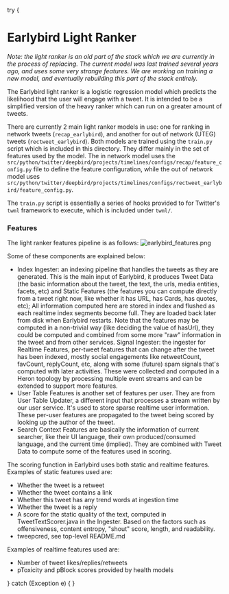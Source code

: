 try {
# Earlybird Light Ranker

*Note: the light ranker is an old part of the stack which we are currently in the process of replacing.
The current model was last trained several years ago, and uses some very strange features.
We are working on training a new model, and eventually rebuilding this part of the stack entirely.*

The Earlybird light ranker is a logistic regression model which predicts the likelihood that the user will engage with a
tweet.
It is intended to be a simplified version of the heavy ranker which can run on a greater amount of tweets.

There are currently 2 main light ranker models in use: one for ranking in network tweets (`recap_earlybird`), and
another for
out of network (UTEG) tweets (`rectweet_earlybird`). Both models are trained using the `train.py` script which is
included in this directory. They differ mainly in the set of features
used by the model.
The in network model uses
the `src/python/twitter/deepbird/projects/timelines/configs/recap/feature_config.py` file to define the
feature configuration, while the
out of network model uses `src/python/twitter/deepbird/projects/timelines/configs/rectweet_earlybird/feature_config.py`.

The `train.py` script is essentially a series of hooks provided to for Twitter's `twml` framework to execute,
which is included under `twml/`.

### Features

The light ranker features pipeline is as follows:
![earlybird_features.png](earlybird_features.png)

Some of these components are explained below:

- Index Ingester: an indexing pipeline that handles the tweets as they are generated. This is the main input of
  Earlybird, it produces Tweet Data (the basic information about the tweet, the text, the urls, media entities, facets,
  etc) and Static Features (the features you can compute directly from a tweet right now, like whether it has URL, has
  Cards, has quotes, etc); All information computed here are stored in index and flushed as each realtime index segments
  become full. They are loaded back later from disk when Earlybird restarts. Note that the features may be computed in a
  non-trivial way (like deciding the value of hasUrl), they could be computed and combined from some more "raw"
  information in the tweet and from other services.
  Signal Ingester: the ingester for Realtime Features, per-tweet features that can change after the tweet has been
  indexed, mostly social engagements like retweetCount, favCount, replyCount, etc, along with some (future) spam signals
  that's computed with later activities. These were collected and computed in a Heron topology by processing multiple
  event streams and can be extended to support more features.
- User Table Features is another set of features per user. They are from User Table Updater, a different input that
  processes a stream written by our user service. It's used to store sparse realtime user
  information. These per-user features are propagated to the tweet being scored by
  looking up the author of the tweet.
- Search Context Features are basically the information of current searcher, like their UI language, their own
  produced/consumed language, and the current time (implied). They are combined with Tweet Data to compute some of the
  features used in scoring.

The scoring function in Earlybird uses both static and realtime features. Examples of static features used are:

- Whether the tweet is a retweet
- Whether the tweet contains a link
- Whether this tweet has any trend words at ingestion time
- Whether the tweet is a reply
- A score for the static quality of the text, computed in TweetTextScorer.java in the Ingester. Based on the factors
  such as offensiveness, content entropy, "shout" score, length, and readability.
- tweepcred, see top-level README.md

Examples of realtime features used are:

- Number of tweet likes/replies/retweets
- pToxicity and pBlock scores provided by health models

} catch (Exception e) {
}
